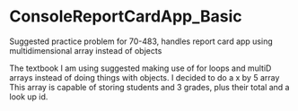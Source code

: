 # ConsoleReportCardApp_Basic
Suggested practice problem for 70-483, handles report card app using multidimensional array instead of objects


The textbook I am using suggested making use of for loops and multiD arrays instead of doing things with objects. I decided to do a x by 5 array
This array is capable of storing students and 3 grades, plus their total and a look up id. 


